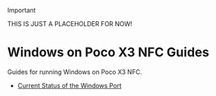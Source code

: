 > [!IMPORTANT]
>  THIS IS JUST A PLACEHOLDER FOR NOW!


# Windows on Poco X3 NFC Guides



Guides for running Windows on Poco X3 NFC.

- [Current Status of the Windows Port](/Status-en.md)
